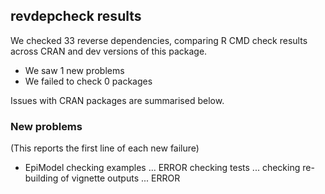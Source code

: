 ## revdepcheck results

We checked 33 reverse dependencies, comparing R CMD check results across CRAN and dev versions of this package.

 * We saw 1 new problems
 * We failed to check 0 packages

Issues with CRAN packages are summarised below.

### New problems
(This reports the first line of each new failure)

* EpiModel
  checking examples ... ERROR
  checking tests ...
  checking re-building of vignette outputs ... ERROR


